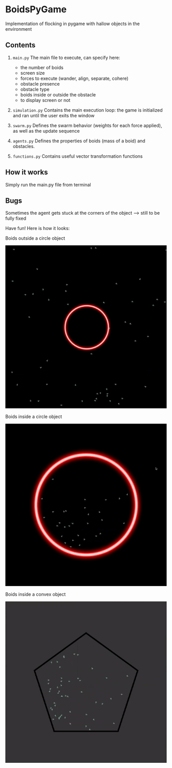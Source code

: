 # BoidsPyGame
Implementation of flocking in pygame with hallow objects in the environment 

## Contents
1. `main.py` The main file to execute, can specify here:
    - the number of boids
    - screen size
    - forces to execute (wander, align, separate, cohere) 
    - obstacle presence
    - obstacle type 
    - boids inside or outside the obstacle
    - to display screen or not 
    
2. `simulation.py` Contains the main execution loop: the game is initialized and ran until the user exits the window
3. `swarm.py` Defines the swarm behavior (weights for each force applied), as well as the update sequence
4. `agents.py` Defines the properties of boids (mass of a boid) and obstacles. 
5. `functions.py` Contains useful vector transformation functions 

## How it works
Simply run the main.py file from terminal 

## Bugs
Sometimes the agent gets stuck at the corners of the object --> still to be fully fixed 

Have fun! 
Here is how it looks:

Boids outside a circle object

![Output sample](https://github.com/IlzeAmandaA/BoidsPyGame/blob/master/boids_outside.gif)


Boids inside a circle object


![Output sample](https://github.com/IlzeAmandaA/BoidsPyGame/blob/master/boids_inside.gif)
 

Boids inside a convex object

![Output sample](https://github.com/IlzeAmandaA/BoidsPyGame/blob/master/convexgif.gif)

